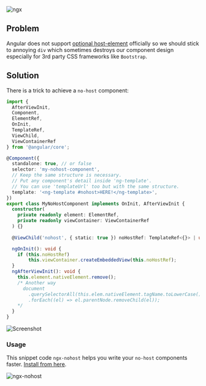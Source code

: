 ![ngx](https://user-images.githubusercontent.com/8418700/143725233-c5b3320c-30ab-4077-9939-9b37dd6be5db.png)

## Problem

Angular does not support [optional host-element](https://github.com/angular/angular/issues/18877) officially so we should stick to annoying `div` which sometimes destroys our component design especially for 3rd party CSS frameworks like `Bootstrap`.

## Solution

There is a trick to achieve a `no-host` component:

```typescript
import {
  AfterViewInit,
  Component,
  ElementRef,
  OnInit,
  TemplateRef,
  ViewChild,
  ViewContainerRef
} from '@angular/core';

@Component({
  standalone: true, // or false
  selector: 'my-nohost-component',
  // Keep the same structure is necessary. 
  // Put any component's detail inside 'ng-template'.
  // You can use 'templateUrl' too but with the same structure.
  template: '<ng-template #nohost>HERE!</ng-template>',
})
export class MyNoHostComponent implements OnInit, AfterViewInit {
  constructor(
    private readonly element: ElementRef,
    private readonly viewContainer: ViewContainerRef
  ) {}
  
  @ViewChild('nohost', { static: true }) noHostRef: TemplateRef<{}> | undefined;

  ngOnInit(): void {
    if (this.noHostRef)
        this.viewContainer.createEmbeddedView(this.noHostRef);
  }
  ngAfterViewInit(): void {
    this.element.nativeElement.remove();
    /* Another way
      document
        .querySelectorAll(this.elem.nativeElement.tagName.toLowerCase())
        .forEach((el) => el.parentNode.removeChild(el));
    */
  }
}
```

![Screenshot](https://user-images.githubusercontent.com/8418700/143724048-93872d5e-b634-4687-9bcd-8edfc610abbc.png)

### Usage

This snippet code `ngx-nohost` helps you write your `no-host` components faster. [Install from here](https://marketplace.visualstudio.com/items?itemName=hamedfathi.angular-nohost). 

![ngx-nohost](https://user-images.githubusercontent.com/8418700/182196135-6ac0cdbd-f2d9-4657-bc1b-ee2427a92826.gif)





